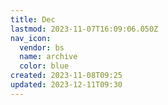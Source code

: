 ```yaml
---
title: Dec
lastmod: 2023-11-07T16:09:06.050Z
nav_icon:
  vendor: bs
  name: archive
  color: blue
created: 2023-11-08T09:25
updated: 2023-12-11T09:30
---
```

